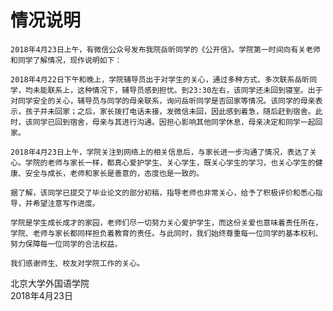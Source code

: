 # 情况说明
    2018年4月23日上午，有微信公众号发布我院岳昕同学的《公开信》。学院第一时间向有关老师和同学了解情况，现作说明如下：

    2018年4月22日下午和晚上，学院辅导员出于对学生的关心，通过多种方式、多次联系岳昕同学，均未能联系上，这种情况下，辅导员感到担忧。到23:30左右，该同学还未回到寝室。出于对同学安全的关心，辅导员与同学的母亲联系，询问岳昕同学是否回家等情况。该同学的母亲表示，孩子并未回家；之后，家长拨打电话未接，发微信未回，因此感到着急，随后赶到宿舍。此时，该同学已回到宿舍，母亲与其进行沟通。因担心影响其他同学休息，母亲决定和同学一起回家。
    
    2018年4月23日上午，学院关注到网络上的相关信息后，与家长进一步沟通了情况，表达了关心。学院的老师与家长一样，都真心爱护学生、关心学生，既关心学生的学习，也关心学生的健康、安全与成长，老师和家长是善意的，态度也是一致的。
    
    据了解，该同学已提交了毕业论文的部分初稿，指导老师也非常关心，给予了积极评价和悉心指导，并希望注意写作进度。
    
    学院是学生成长成才的家园，老师们尽一切努力关心爱护学生，而这份关爱也意味着责任所在，学院、老师与家长都同样担负着教育的责任。与此同时，我们始终尊重每一位同学的基本权利、努力保障每一位同学的合法权益。
    
    我们感谢师生、校友对学院工作的关心。

北京大学外国语学院  
2018年4月23日


